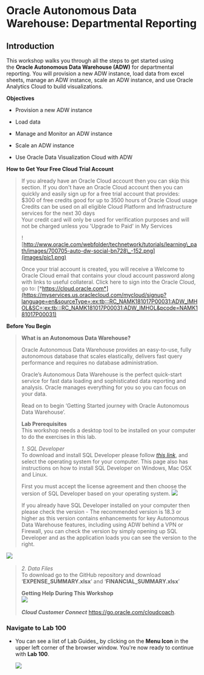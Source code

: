 #  Oracle Autonomous Data Warehouse: Departmental Reporting 

## Introduction

This workshop walks you through all the steps to get started using the **Oracle Autonomous Data Warehouse (ADW)** for departmental reporting. You will provision a new ADW instance, load data from excel sheets, manage an ADW instance, scale an ADW instance, and use Oracle Analytics Cloud to build visualizations.

**Objectives**

-   Provision a new ADW instance

-   Load data

-   Manage and Monitor an ADW instance

-   Scale an ADW instance

-   Use Oracle Data Visualization Cloud with ADW

**How to Get Your Free Cloud Trial Account**

> If you already have an Oracle Cloud account then you can skip this section. If you don't have an Oracle Cloud account then you can quickly and easily sign up for a free trial account that provides:\
> \$300 of free credits good for up to 3500 hours of Oracle Cloud usage\
> Credits can be used on all eligible Cloud Platform and Infrastructure services for the next 30 days\
> Your credit card will only be used for verification purposes and will not be charged unless you 'Upgrade to Paid' in My Services
>
> ![http://www.oracle.com/webfolder/technetwork/tutorials/learning\_path/images/700705-auto-dw-social-bn728\_-152.png](images/pic1.png)
>
> Once your trial account is created, you will receive a Welcome to Oracle Cloud email that contains your cloud account password along with links to useful collateral. Click here to sign into the Oracle Cloud, go to: [*https://cloud.oracle.com*](https://myservices.us.oraclecloud.com/mycloud/signup?language=en&sourceType=:ex:tb:::RC_NAMK181017P00031:ADW_IMHOL&SC=:ex:tb:::RC_NAMK181017P00031:ADW_IMHOL&pcode=NAMK181017P00031)



**Before You Begin**

> **What is an Autonomous Data Warehouse?**
>
> Oracle Autonomous Data Warehouse provides an easy-to-use, fully autonomous database that scales elastically, delivers fast query performance and requires no database administration.
>
> Oracle’s Autonomous Data Warehouse is the perfect quick-start service for fast data loading and sophisticated data reporting and analysis. Oracle manages everything for you so you can focus on your data.
>
> Read on to begin ‘Getting Started journey with Oracle Autonomous Data Warehouse’.
>
> **Lab Prerequisites**\
> This workshop needs a desktop tool to be installed on your computer to do the exercises in this lab.
>
> *1. SQL Developer*\
> To download and install SQL Developer please follow [*this link*](http://www.oracle.com/technetwork/developer-tools/sql-developer/downloads/index.html), and select the operating system for your computer. This page also has instructions on how to install SQL Developer on Windows, Mac OSX and Linux.
>
> First you must accept the license agreement and then choose the version of SQL Developer based on your operating system.
![](images/1.png)
>
> If you already have SQL Developer installed on your computer then please check the version - The recommended version is 18.3 or higher as this version contains enhancements for key Autonomous Data Warehouse features, including using ADW behind a VPN or Firewall, you can check the version by simply opening up SQL Developer and as the application loads you can see the version to the right.
> 
![](images/2.png)

> *2. Data Files*\
> To download go to the GitHub repository and download ‘**EXPENSE\_SUMMARY.xlsx**’ and ‘**FINANCIAL\_SUMMARY.xlsx**’
>
> **Getting Help During This Workshop**\
> ![](images/pic2.png)
>
> ***Cloud Customer Connect*** https://go.oracle.com/cloudcoach.
>

###  **Navigate to Lab 100**

- You can see a list of Lab Guides_ by clicking on the **Menu Icon** in the upper left corner of the browser window. You're now ready to continue with **Lab 100**.

  ![](images/LabMenuIcon.png)
